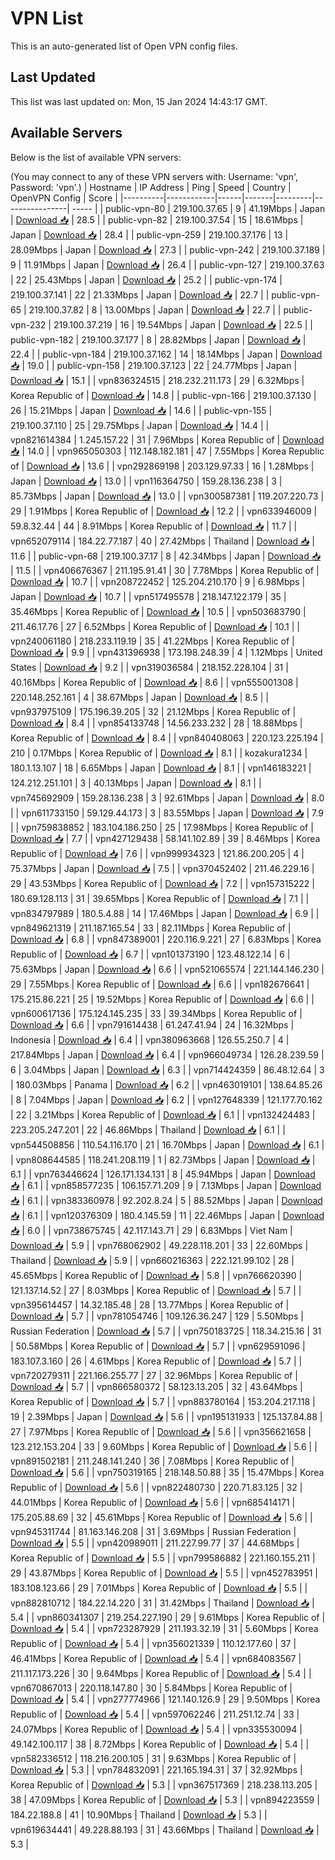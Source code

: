# VPN List

This is an auto-generated list of Open VPN config files.

## Last Updated

This list was last updated on: Mon, 15 Jan 2024 14:43:17 GMT.

## Available Servers

Below is the list of available VPN servers:

(You may connect to any of these VPN servers with: Username: 'vpn', Password: 'vpn'.)
| Hostname | IP Address | Ping | Speed | Country | OpenVPN Config | Score |
|----------|------------|------|-------|---------|----------------| ----- |
| public-vpn-80 | 219.100.37.65 | 9 | 41.19Mbps | Japan | [Download 📥](./configs/server_0_JP.ovpn) | 28.5 |
| public-vpn-82 | 219.100.37.54 | 15 | 18.61Mbps | Japan | [Download 📥](./configs/server_1_JP.ovpn) | 28.4 |
| public-vpn-259 | 219.100.37.176 | 13 | 28.09Mbps | Japan | [Download 📥](./configs/server_2_JP.ovpn) | 27.3 |
| public-vpn-242 | 219.100.37.189 | 9 | 11.91Mbps | Japan | [Download 📥](./configs/server_3_JP.ovpn) | 26.4 |
| public-vpn-127 | 219.100.37.63 | 22 | 25.43Mbps | Japan | [Download 📥](./configs/server_4_JP.ovpn) | 25.2 |
| public-vpn-174 | 219.100.37.141 | 22 | 21.33Mbps | Japan | [Download 📥](./configs/server_5_JP.ovpn) | 22.7 |
| public-vpn-65 | 219.100.37.82 | 8 | 13.00Mbps | Japan | [Download 📥](./configs/server_6_JP.ovpn) | 22.7 |
| public-vpn-232 | 219.100.37.219 | 16 | 19.54Mbps | Japan | [Download 📥](./configs/server_7_JP.ovpn) | 22.5 |
| public-vpn-182 | 219.100.37.177 | 8 | 28.82Mbps | Japan | [Download 📥](./configs/server_8_JP.ovpn) | 22.4 |
| public-vpn-184 | 219.100.37.162 | 14 | 18.14Mbps | Japan | [Download 📥](./configs/server_9_JP.ovpn) | 19.0 |
| public-vpn-158 | 219.100.37.123 | 22 | 24.77Mbps | Japan | [Download 📥](./configs/server_10_JP.ovpn) | 15.1 |
| vpn836324515 | 218.232.211.173 | 29 | 6.32Mbps | Korea Republic of | [Download 📥](./configs/server_11_KR.ovpn) | 14.8 |
| public-vpn-166 | 219.100.37.130 | 26 | 15.21Mbps | Japan | [Download 📥](./configs/server_12_JP.ovpn) | 14.6 |
| public-vpn-155 | 219.100.37.110 | 25 | 29.75Mbps | Japan | [Download 📥](./configs/server_13_JP.ovpn) | 14.4 |
| vpn821614384 | 1.245.157.22 | 31 | 7.96Mbps | Korea Republic of | [Download 📥](./configs/server_14_KR.ovpn) | 14.0 |
| vpn965050303 | 112.148.182.181 | 47 | 7.55Mbps | Korea Republic of | [Download 📥](./configs/server_15_KR.ovpn) | 13.6 |
| vpn292869198 | 203.129.97.33 | 16 | 1.28Mbps | Japan | [Download 📥](./configs/server_16_JP.ovpn) | 13.0 |
| vpn116364750 | 159.28.136.238 | 3 | 85.73Mbps | Japan | [Download 📥](./configs/server_17_JP.ovpn) | 13.0 |
| vpn300587381 | 119.207.220.73 | 29 | 1.91Mbps | Korea Republic of | [Download 📥](./configs/server_18_KR.ovpn) | 12.2 |
| vpn633946009 | 59.8.32.44 | 44 | 8.91Mbps | Korea Republic of | [Download 📥](./configs/server_19_KR.ovpn) | 11.7 |
| vpn652079114 | 184.22.77.187 | 40 | 27.42Mbps | Thailand | [Download 📥](./configs/server_20_TH.ovpn) | 11.6 |
| public-vpn-68 | 219.100.37.17 | 8 | 42.34Mbps | Japan | [Download 📥](./configs/server_21_JP.ovpn) | 11.5 |
| vpn406676367 | 211.195.91.41 | 30 | 7.78Mbps | Korea Republic of | [Download 📥](./configs/server_22_KR.ovpn) | 10.7 |
| vpn208722452 | 125.204.210.170 | 9 | 6.98Mbps | Japan | [Download 📥](./configs/server_23_JP.ovpn) | 10.7 |
| vpn517495578 | 218.147.122.179 | 35 | 35.46Mbps | Korea Republic of | [Download 📥](./configs/server_24_KR.ovpn) | 10.5 |
| vpn503683790 | 211.46.17.76 | 27 | 6.52Mbps | Korea Republic of | [Download 📥](./configs/server_25_KR.ovpn) | 10.1 |
| vpn240061180 | 218.233.119.19 | 35 | 41.22Mbps | Korea Republic of | [Download 📥](./configs/server_26_KR.ovpn) | 9.9 |
| vpn431396938 | 173.198.248.39 | 4 | 1.12Mbps | United States | [Download 📥](./configs/server_27_US.ovpn) | 9.2 |
| vpn319036584 | 218.152.228.104 | 31 | 40.16Mbps | Korea Republic of | [Download 📥](./configs/server_28_KR.ovpn) | 8.6 |
| vpn555001308 | 220.148.252.161 | 4 | 38.67Mbps | Japan | [Download 📥](./configs/server_29_JP.ovpn) | 8.5 |
| vpn937975109 | 175.196.39.205 | 32 | 21.12Mbps | Korea Republic of | [Download 📥](./configs/server_30_KR.ovpn) | 8.4 |
| vpn854133748 | 14.56.233.232 | 28 | 18.88Mbps | Korea Republic of | [Download 📥](./configs/server_31_KR.ovpn) | 8.4 |
| vpn840408063 | 220.123.225.194 | 210 | 0.17Mbps | Korea Republic of | [Download 📥](./configs/server_32_KR.ovpn) | 8.1 |
| kozakura1234 | 180.1.13.107 | 18 | 6.65Mbps | Japan | [Download 📥](./configs/server_33_JP.ovpn) | 8.1 |
| vpn146183221 | 124.212.251.101 | 3 | 40.13Mbps | Japan | [Download 📥](./configs/server_34_JP.ovpn) | 8.1 |
| vpn745692909 | 159.28.136.238 | 3 | 92.61Mbps | Japan | [Download 📥](./configs/server_35_JP.ovpn) | 8.0 |
| vpn611733150 | 59.129.44.173 | 3 | 83.55Mbps | Japan | [Download 📥](./configs/server_36_JP.ovpn) | 7.9 |
| vpn759838852 | 183.104.186.250 | 25 | 17.98Mbps | Korea Republic of | [Download 📥](./configs/server_37_KR.ovpn) | 7.7 |
| vpn427129438 | 58.141.102.89 | 39 | 8.46Mbps | Korea Republic of | [Download 📥](./configs/server_38_KR.ovpn) | 7.6 |
| vpn999934323 | 121.86.200.205 | 4 | 75.37Mbps | Japan | [Download 📥](./configs/server_39_JP.ovpn) | 7.5 |
| vpn370452402 | 211.46.229.16 | 29 | 43.53Mbps | Korea Republic of | [Download 📥](./configs/server_40_KR.ovpn) | 7.2 |
| vpn157315222 | 180.69.128.113 | 31 | 39.65Mbps | Korea Republic of | [Download 📥](./configs/server_41_KR.ovpn) | 7.1 |
| vpn834797989 | 180.5.4.88 | 14 | 17.46Mbps | Japan | [Download 📥](./configs/server_42_JP.ovpn) | 6.9 |
| vpn849621319 | 211.187.165.54 | 33 | 82.11Mbps | Korea Republic of | [Download 📥](./configs/server_43_KR.ovpn) | 6.8 |
| vpn847389001 | 220.116.9.221 | 27 | 6.83Mbps | Korea Republic of | [Download 📥](./configs/server_44_KR.ovpn) | 6.7 |
| vpn101373190 | 123.48.122.14 | 6 | 75.63Mbps | Japan | [Download 📥](./configs/server_45_JP.ovpn) | 6.6 |
| vpn521065574 | 221.144.146.230 | 29 | 7.55Mbps | Korea Republic of | [Download 📥](./configs/server_46_KR.ovpn) | 6.6 |
| vpn182676641 | 175.215.86.221 | 25 | 19.52Mbps | Korea Republic of | [Download 📥](./configs/server_47_KR.ovpn) | 6.6 |
| vpn600617136 | 175.124.145.235 | 33 | 39.34Mbps | Korea Republic of | [Download 📥](./configs/server_48_KR.ovpn) | 6.6 |
| vpn791614438 | 61.247.41.94 | 24 | 16.32Mbps | Indonesia | [Download 📥](./configs/server_49_ID.ovpn) | 6.4 |
| vpn380963668 | 126.55.250.7 | 4 | 217.84Mbps | Japan | [Download 📥](./configs/server_50_JP.ovpn) | 6.4 |
| vpn966049734 | 126.28.239.59 | 6 | 3.04Mbps | Japan | [Download 📥](./configs/server_51_JP.ovpn) | 6.3 |
| vpn714424359 | 86.48.12.64 | 3 | 180.03Mbps | Panama | [Download 📥](./configs/server_52_PA.ovpn) | 6.2 |
| vpn463019101 | 138.64.85.26 | 8 | 7.04Mbps | Japan | [Download 📥](./configs/server_53_JP.ovpn) | 6.2 |
| vpn127648339 | 121.177.70.162 | 22 | 3.21Mbps | Korea Republic of | [Download 📥](./configs/server_54_KR.ovpn) | 6.1 |
| vpn132424483 | 223.205.247.201 | 22 | 46.86Mbps | Thailand | [Download 📥](./configs/server_55_TH.ovpn) | 6.1 |
| vpn544508856 | 110.54.116.170 | 21 | 16.70Mbps | Japan | [Download 📥](./configs/server_56_JP.ovpn) | 6.1 |
| vpn808644585 | 118.241.208.119 | 1 | 82.73Mbps | Japan | [Download 📥](./configs/server_57_JP.ovpn) | 6.1 |
| vpn763446624 | 126.171.134.131 | 8 | 45.94Mbps | Japan | [Download 📥](./configs/server_58_JP.ovpn) | 6.1 |
| vpn858577235 | 106.157.71.209 | 9 | 7.13Mbps | Japan | [Download 📥](./configs/server_59_JP.ovpn) | 6.1 |
| vpn383360978 | 92.202.8.24 | 5 | 88.52Mbps | Japan | [Download 📥](./configs/server_60_JP.ovpn) | 6.1 |
| vpn120376309 | 180.4.145.59 | 11 | 22.46Mbps | Japan | [Download 📥](./configs/server_61_JP.ovpn) | 6.0 |
| vpn738675745 | 42.117.143.71 | 29 | 6.83Mbps | Viet Nam | [Download 📥](./configs/server_62_VN.ovpn) | 5.9 |
| vpn768062902 | 49.228.118.201 | 33 | 22.60Mbps | Thailand | [Download 📥](./configs/server_63_TH.ovpn) | 5.9 |
| vpn660216363 | 222.121.99.102 | 28 | 45.65Mbps | Korea Republic of | [Download 📥](./configs/server_64_KR.ovpn) | 5.8 |
| vpn766620390 | 121.137.14.52 | 27 | 8.03Mbps | Korea Republic of | [Download 📥](./configs/server_65_KR.ovpn) | 5.7 |
| vpn395614457 | 14.32.185.48 | 28 | 13.77Mbps | Korea Republic of | [Download 📥](./configs/server_66_KR.ovpn) | 5.7 |
| vpn781054746 | 109.126.36.247 | 129 | 5.50Mbps | Russian Federation | [Download 📥](./configs/server_67_RU.ovpn) | 5.7 |
| vpn750183725 | 118.34.215.16 | 31 | 50.58Mbps | Korea Republic of | [Download 📥](./configs/server_68_KR.ovpn) | 5.7 |
| vpn629591096 | 183.107.3.160 | 26 | 4.61Mbps | Korea Republic of | [Download 📥](./configs/server_69_KR.ovpn) | 5.7 |
| vpn720279311 | 221.166.255.77 | 27 | 32.96Mbps | Korea Republic of | [Download 📥](./configs/server_70_KR.ovpn) | 5.7 |
| vpn866580372 | 58.123.13.205 | 32 | 43.64Mbps | Korea Republic of | [Download 📥](./configs/server_71_KR.ovpn) | 5.7 |
| vpn883780164 | 153.204.217.118 | 19 | 2.39Mbps | Japan | [Download 📥](./configs/server_72_JP.ovpn) | 5.6 |
| vpn195131933 | 125.137.84.88 | 27 | 7.97Mbps | Korea Republic of | [Download 📥](./configs/server_73_KR.ovpn) | 5.6 |
| vpn356621658 | 123.212.153.204 | 33 | 9.60Mbps | Korea Republic of | [Download 📥](./configs/server_74_KR.ovpn) | 5.6 |
| vpn891502181 | 211.248.141.240 | 36 | 7.08Mbps | Korea Republic of | [Download 📥](./configs/server_75_KR.ovpn) | 5.6 |
| vpn750319165 | 218.148.50.88 | 35 | 15.47Mbps | Korea Republic of | [Download 📥](./configs/server_76_KR.ovpn) | 5.6 |
| vpn822480730 | 220.71.83.125 | 32 | 44.01Mbps | Korea Republic of | [Download 📥](./configs/server_77_KR.ovpn) | 5.6 |
| vpn685414171 | 175.205.88.69 | 32 | 45.61Mbps | Korea Republic of | [Download 📥](./configs/server_78_KR.ovpn) | 5.6 |
| vpn945311744 | 81.163.146.208 | 31 | 3.69Mbps | Russian Federation | [Download 📥](./configs/server_79_RU.ovpn) | 5.5 |
| vpn420989011 | 211.227.99.77 | 37 | 44.68Mbps | Korea Republic of | [Download 📥](./configs/server_80_KR.ovpn) | 5.5 |
| vpn799586882 | 221.160.155.211 | 29 | 43.87Mbps | Korea Republic of | [Download 📥](./configs/server_81_KR.ovpn) | 5.5 |
| vpn452783951 | 183.108.123.66 | 29 | 7.01Mbps | Korea Republic of | [Download 📥](./configs/server_82_KR.ovpn) | 5.5 |
| vpn882810712 | 184.22.14.220 | 31 | 31.42Mbps | Thailand | [Download 📥](./configs/server_83_TH.ovpn) | 5.4 |
| vpn860341307 | 219.254.227.190 | 29 | 9.61Mbps | Korea Republic of | [Download 📥](./configs/server_84_KR.ovpn) | 5.4 |
| vpn723287929 | 211.193.32.19 | 31 | 5.60Mbps | Korea Republic of | [Download 📥](./configs/server_85_KR.ovpn) | 5.4 |
| vpn356021339 | 110.12.177.60 | 37 | 46.41Mbps | Korea Republic of | [Download 📥](./configs/server_86_KR.ovpn) | 5.4 |
| vpn684083567 | 211.117.173.226 | 30 | 9.64Mbps | Korea Republic of | [Download 📥](./configs/server_87_KR.ovpn) | 5.4 |
| vpn670867013 | 220.118.147.80 | 30 | 5.84Mbps | Korea Republic of | [Download 📥](./configs/server_88_KR.ovpn) | 5.4 |
| vpn277774966 | 121.140.126.9 | 29 | 9.50Mbps | Korea Republic of | [Download 📥](./configs/server_89_KR.ovpn) | 5.4 |
| vpn597062246 | 211.251.12.74 | 33 | 24.07Mbps | Korea Republic of | [Download 📥](./configs/server_90_KR.ovpn) | 5.4 |
| vpn335530094 | 49.142.100.117 | 38 | 8.72Mbps | Korea Republic of | [Download 📥](./configs/server_91_KR.ovpn) | 5.4 |
| vpn582336512 | 118.216.200.105 | 31 | 9.63Mbps | Korea Republic of | [Download 📥](./configs/server_92_KR.ovpn) | 5.3 |
| vpn784832091 | 221.165.194.31 | 37 | 32.92Mbps | Korea Republic of | [Download 📥](./configs/server_93_KR.ovpn) | 5.3 |
| vpn367517369 | 218.238.113.205 | 38 | 47.09Mbps | Korea Republic of | [Download 📥](./configs/server_94_KR.ovpn) | 5.3 |
| vpn894223559 | 184.22.188.8 | 41 | 10.90Mbps | Thailand | [Download 📥](./configs/server_95_TH.ovpn) | 5.3 |
| vpn619634441 | 49.228.88.193 | 31 | 43.66Mbps | Thailand | [Download 📥](./configs/server_96_TH.ovpn) | 5.3 |
